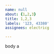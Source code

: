 ```yaml
---         
name: null
about: {1,2,3}
title: 1,2,3
labels: '123, 43380'
assignees: electricg

---         
```


body a
